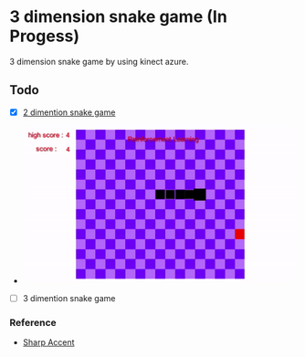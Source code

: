 # 3 dimension snake game (In Progess)

3 dimension snake game by using kinect azure.

## Todo
- [x] [2 dimention snake game](https://github.com/sammiee5311/3_dimension_snake_game/tree/main/2d_practice)
- ![](./images/test.gif)
- [ ] 3 dimention snake game

### Reference

+ [Sharp Accent](https://www.youtube.com/channel/UCq9_1E5HE4c_xmhzD3r7VMw)
